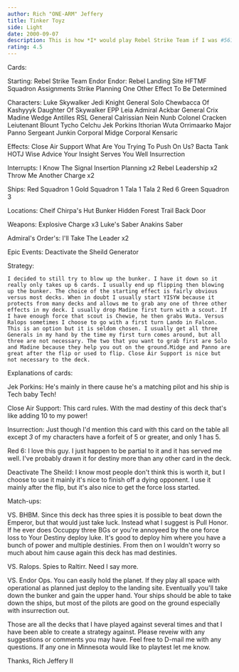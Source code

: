 ```yaml
---
author: Rich "ONE-ARM" Jeffery
title: Tinker Toyz
side: Light
date: 2000-09-07
description: This is how *I* would play Rebel Strike Team if I was #5614 in the world   ...wait I am!
rating: 4.5
---
```

Cards: 

Starting:
Rebel Strike Team
Endor
Endor: Rebel Landing Site
HFTMF
Squadron Assignments
Strike Planning
One Other Effect To Be Determined

Characters:
Luke Skywalker Jedi Knight
General Solo
Chewbacca Of Kashyyyk
Daughter Of Skywalker
EPP Leia
Admiral Ackbar
General Crix Madine
Wedge Antilles RSL
General Calrissian
Nein Nunb
Colonel Cracken
Leiutenant Blount
Tycho Celchu
Jek Porkins
Ithorian
Wuta
Orrimaarko
Major Panno
Sergeant Junkin
Corporal Midge
Corporal Kensaric

Effects:
Close Air Support
What Are You Trying To Push On Us?
Bacta Tank
HOTJ
Wise Advice
Your Insight Serves You Well
Insurrection

Interrupts:
I Know
The Signal
Insertion Planning x2
Rebel Leadership x2
Throw Me Another Charge x2

Ships:
Red Squadron 1
Gold Squadron 1
Tala 1
Tala 2
Red 6
Green Squadron 3

Locations:
Cheif Chirpa's Hut
Bunker
Hidden Forest Trail
Back Door

Weapons:
Explosive Charge x3
Luke's Saber
Anakins Saber

Admiral's Order's:
I'll Take The Leader x2

Epic Events:
Deactivate the Sheild Generator


Strategy: 


	I decided to still try to blow up the bunker. I have it down so it really only takes up 6 cards. I usually end up flipping then blowing up the bunker. The choice of the starting effect is fairly obvious versus most decks. When in doubt I usually start YISYW because it  protects from many decks and allows me to grab any one of three other effects in my deck. I usually drop Madine first turn with a scout. If I have enough force that scout is Chewie, he then grabs Wuta. Versus Ralops sometimes I choose to go with a first turn Lando in Falcon. This is an option but it is seldom chosen. I usually get all three Generals in my hand by the time my first turn comes around, but all three are not necessary. The two that you want to grab first are Solo and Madine because they help you out on the ground.Midge and Panno are great after the flip or used to flip. Close Air Support is nice but not necessary to the deck.


Explanations of cards:

Jek Porkins: He's mainly in there cause he's a matching pilot and his ship is Tech baby Tech!

Close Air Support: This card rules. With the mad destiny of this deck that's like adding 10 to my power!

Insurrection: Just though I'd mention this card with this card on the table all except *3* of my characters have a forfeit of 5 or greater, and only 1 has 5.

Red 6: I love this guy. I just happen to be partial to it and it has served me well. I've probably drawn it for    destiny more than any other card in the deck.

Deactivate The Sheild: I know most people don't think this is worth it, but I choose to use it mainly it's nice to finish off a dying opponent. I use it mainly after the flip, but it's also nice to get the force loss started.

Match-ups:

VS. BHBM. Since this deck has three spies it is possible to beat down the Emperor, but that would just take luck. Instead what I suggest is Pull Honor. If he ever does Occuppy three BGs or you're annoyeed by the one force loss to Your Destiny deploy luke. It's good to deploy him where you have a bunch of power and multiple destinies. From then on I wouldn't worry so much about him cause again this deck has mad destinies.

VS. Ralops. Spies to Raltirr. Need I say more.

VS. Endor Ops. You can easily hold the planet. If they play all space with operational as planned just deploy to the landing site. Eventually you'll take down the bunker and gain the upper hand. Your ships should be able to take down the ships, but most of the pilots are good on the ground especially with insurrection out.

Those are all the decks that I have played against several times and that I have been able to create a strategy against. Please reveiw with any suggestions or comments you may have. Feel free to D-mail me with any questions. If any one in Minnesota would like to playtest let me know.


Thanks,
Rich Jeffery II
